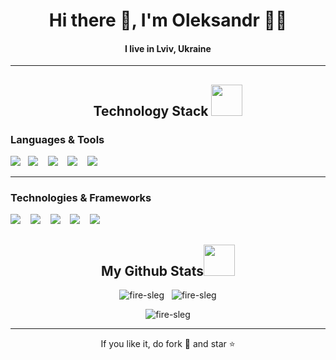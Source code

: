 <h1 align='center'> Hi there 👋, I'm Oleksandr  👨‍💻 </h1>
<h4 align='center'>I live in Lviv, Ukraine</h4>
<hr>
<h2 align="center">Technology Stack <img src="https://github.com/ritik307/ritik307/blob/main/images/laptop.gif" width="50"></h2>

<h3 >Languages & Tools</h5>
<p >
  
  <img src="https://img.shields.io/badge/JavaScript-F7DF1E?style=for-the-badge&logo=javascript&logoColor=black" />&nbsp;&nbsp;
  <img src="https://img.shields.io/badge/-C-brightgreen?style=for-the-badge&logo=C&logoColor=%23A8B9CC&color=grey" /> &nbsp;&nbsp;
  <img src="https://img.shields.io/badge/-C%2B%2B-brightgreen?style=for-the-badge&logo=C%2B%2B&logoColor=white&color=%2300599C"> &nbsp;&nbsp;
  <img src="https://img.shields.io/badge/-C%23-brightgreen?style=for-the-badge&logo=csharp&logoColor=white&color=%2377216F"> &nbsp;&nbsp;
  <img src="https://img.shields.io/badge/microsoft_sql_server-%23CC2927?style=for-the-badge&logo=microsoft-sql-server">&nbsp;&nbsp;

</p>

<hr>
<h3 >Technologies & Frameworks</h5>
<p>
    <img src="https://img.shields.io/badge/-ASP.NET-brightgreen?style=for-the-badge&logo=dotnet&logoColor=white&color=%2377216F"/> &nbsp;&nbsp;
    <img src="https://img.shields.io/badge/html5%20-%23e34f26.svg?&style=for-the-badge&logo=html5&logoColor=white" /> &nbsp;&nbsp;
    <img src="https://img.shields.io/badge/CSS3-1572B6?&style=for-the-badge&logo=css3&logoColor=white" /> &nbsp;&nbsp;
    <img src="https://img.shields.io/badge/Bootstrap-563D7C?style=for-the-badge&logo=bootstrap&logoColor=white"> &nbsp;&nbsp;
    <img src="https://img.shields.io/badge/-Entity_Framework-%2377216F?style=for-the-badge&logoColor=white"> &nbsp;&nbsp;
</p>
<h2 align="center">
  My Github Stats<img src="https://media.giphy.com/media/VgCDAzcKvsR6OM0uWg/giphy.gif" width="50">
</h2>
 


<p align="center">
  <img align="top" src="https://github-readme-stats.vercel.app/api/top-langs?username=fire-sleg&show_icons=true&locale=en&layout=compact&theme=radical" alt="fire-sleg" />
  &nbsp;
  <img  src="https://github-readme-stats.vercel.app/api?username=fire-sleg&show_icons=true&locale=en&theme=radical" alt="fire-sleg" />
</p>


<p align="center">
  <img align="center" src="https://github-readme-streak-stats.herokuapp.com/?user=fire-sleg&theme=radical" alt="fire-sleg" />
</p>


<hr>
<p align="center">If you like it, do fork 🍴 and star ⭐</p>
